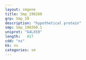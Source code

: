 ```yaml
---
layout: smgene
title: Smp_190260
grp: Smp_19
description: "hypothetical protein"
smp: Smp_190260.1
uniprot: "G4LXS9"
length:   417
cdd: "ns"
kk: ns
categories: sm
---
```

